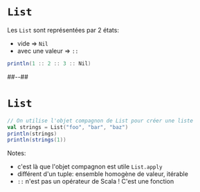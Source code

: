 <!-- .slide: class="sfeir-bg-white-1 with-code-dark big-code" -->

# `List`

Les `List` sont représentées par 2 états:

* vide            => `Nil`
* avec une valeur => `::`

```scala
println(1 :: 2 :: 3 :: Nil)
```

##--##
<!-- .slide: class="sfeir-bg-white-1 with-code-dark big-code" -->
# `List`

```scala
// On utilise l'objet compagnon de List pour créer une liste
val strings = List("foo", "bar", "baz")
println(strings)
println(strings(1))
```

Notes:

- c'est là que l'objet compagnon est utile `List.apply`
- différent d'un tuple: ensemble homogène de valeur, itérable
- `::` n'est pas un opérateur de Scala ! C'est une fonction